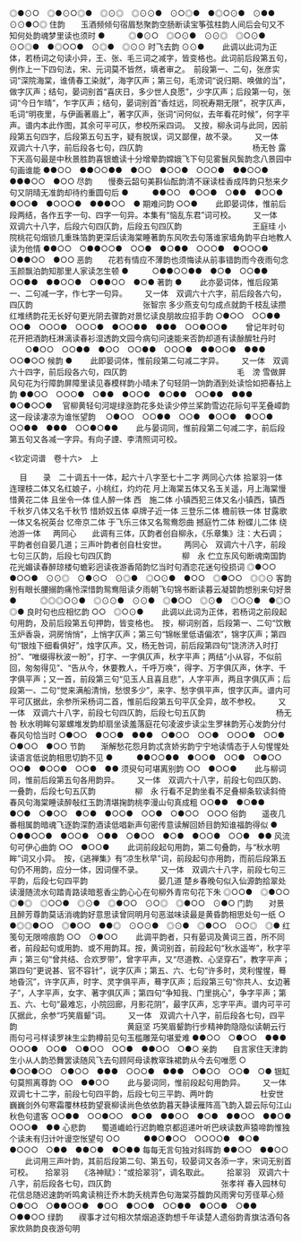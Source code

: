 <!-- { "loadSidebar": true } -->
◎●⊙○　◎●⊙○◎●　◎⊙◎　◎⊙⊙●　⊙○◎●　●◎○⊙●　⊙●●　⊙⊙●○◎
住韵　　玉酒频倾句宿眉愁聚韵空肠断读宝筝弦柱韵人间后会句又不知何处韵魂梦里读也须时
●　　　◎●⊙○　◎○⊙●　⊙⊙◎　◎○⊙●　⊙○◎●　●◎○○●　⊙◎●　◎⊙⊙
时飞去韵
⊙⊙●
 　　此调以此词为正体，若杨词之句读小异，王、张、毛三词之减字，皆变格也。此词前后段第五句，例作上一下四句法，宋、元词莫不皆然，填者审之。　前段第一、二句，张彦实词“深院海棠，谁倩春工染就”，海字仄声；第三句，毛滂词“说归期、唤做的当”，做字仄声；结句，晏词别首“喜庆日，多少世人良愿”，少字仄声；后段第一句，张词“今日乍晴”，乍字仄声；结句，晏词别首“香炷远，同祝寿期无限”，祝字仄声，毛词“明夜里，与伊画著眉上”，著字仄声，张词“问何似，去年看花时候”，何字平声。谱内本此作图，其余可平可仄，参校所采四词。　又按，柳永词与此同，因前段第五句四字，后段第五句五字，疑有脱误，词又鄙俚，故不录。 
　　又一体　双调六十八字，前后段各七句，四仄韵　　　　　　　　　　　　　　杨无咎
露下天高句最是中秋景胜韵喜银蟾读十分增晕韵嫦娥飞下句见雾鬟风鬓韵念八景园中句画谁能
●●○○　●●○○●●　●○○　●○○●　○○○●　●●○○●　●●●○○　●○○
尽韵　　慢奏云韶句美斟仙酝韵清不寐读桂香成阵韵只愁来夕句又阴晴无准韵却待约重圆句后
●　　　●●○○　●○○●　○●●　●○○●　●○○●　●○○○●　●●●○○　●
期难问韵
○○●
 　　此即晏词体，惟前后段两结，各作五字一句、四字一句异。本集有“恼乱东君”词可校。 
　　又一体　双调六十八字，后段六句四仄韵，后段五句四仄韵　　　　　　　　　王庭珪
小院桃花句烟锁几重珠箔韵更深后读海棠睡著韵东风吹去句落谁家墙角韵平白地教人读为他情
●●○○　○●●○○●　○○●　●○●●　○○○●　●○○○●　○●●○○　●○○
恶韵　　花若有情应不薄韵也须悔读从前事错韵而今夜雨句念玉颜飘泊韵知那里人家读怎生顿
●　　　○●●○○●●　●○●　○○●●　○○●●　●●○○●　○●●○○　●○●
著韵
●
 　　此亦晏词体，惟后段第一、二句减一字，作七字一句异。 
　　又一体　双调六十六字，前后段各六句，四仄韵　　　　　　　　　　　　　　张智宗
多少燕支句匀成点就韵千枝乱读攒红堆绣韵花无长好句更光阴去骤韵对景忆读良朋故应招手韵
○●○○　○○●●　○○●　○○○●　○○○●　●○○●●　●●●　○○●○○●
　　曾记年时句花开把酒韵枉淋漓读春衫湿透韵文园今病句问速能来否韵却道有读酴醿牡丹时
　　○●○○　○○●●　●○○　○○●●　○○○●　●●○○●　●●●　○○●○○
候韵
●
 　　此即晏词体，惟前段第二句减二字异。 
　　又一体　双调六十四字，前后段各六句，四仄韵　　　　　　　　　　　　　　毛　滂
雪做屏风句花为行障韵屏障里读见春模样韵小晴未了句轻阴一饷韵酒到处读恰如把春拈上韵
●●○○　○○○●　○●●　●○○●　●○●●　○○●●　●●●　●○●○○●
　官柳黄轻句河堤绿涨韵花多处读少停兰桨韵雪边花际句平芜叠嶂韵这一段读凄凉为谁怅望韵
　○●○○　○○●●　○○●　●○○●　●○○●　○○●●　●●●　○○●○●●
 　　此与晏词同，惟前段第二句减二字，前后段第五句又各减一字异。有向子諲、李清照词可校。 
 












<钦定词谱　卷十六>　上



　
目　　录　二十调五十一体，起六十八字至七十二字
两同心六体
拾翠羽一体
连理枝二体又名红娘子，小桃红，灼灼花
月上海棠五体又名玉关遥，月上海棠慢
惜黄花二体
且坐令一体
佳人醉一体
西　施二体
小镇西犯三体又名小镇西，镇西
千秋岁八体又名千秋节
惜娇奴五体
卓牌子近一体
三登乐二体
檐前铁一体
甘露歌一体又名祝英台
忆帝京二体
于飞乐三体又名鸳鸯怨曲
撼庭竹二体
粉蝶儿二体
绕池游一体
　
两同心　　此调有三体，仄韵者创自柳永，《乐章集》注：大石调；平韵者创自晏几道；三声叶韵者创自杜安世。
　　两同心　双调六十八字，前段七句三仄韵，后段七句四仄韵　　　　　　　　　柳　永
伫立东风句断魂南国韵花光媚读春醉琼楼句蟾彩迥读夜游香陌韵忆当时句酒恋花迷句役损词
◎●○○　●○○●　⊙⊙◎　⊙●⊙○　⊙◎●　◎○⊙●　●○○　◎●○○　◎◎⊙
客韵　　别有眼长腰搦韵痛怜深惜韵鸳鸯阻读夕雨朝飞句锦书断读暮云凝碧韵想别来句好景
●　　　◎◎◎○⊙●　◎⊙⊙●　⊙⊙●　◎●○○　◎⊙●　◎○⊙●　●◎○　◎●
良时句也应相忆韵
○○　◎○⊙●
 　　此调以此词为正体，若杨词之前段起句用韵，及前后段第五句押韵，皆变格也。　按，柳词别首，后段第一、二句“饮散玉炉香袅，洞房悄悄”，上悄字仄声；第三句“锦帐里低语偏浓”，锦字仄声；第四句“银烛下细看俱好”，烛字仄声。又，杨无咎词，前后段第四句“饶济济入时打扮”、“唯缀得秋波一盼”，打字、一字俱仄声，秋字平声；两结“小从容，不似前回，匆匆得见”、“告从今，休要教人，千呼万唤”，得字、万字俱仄声，休字、千字俱平声；又一首，前段第三句“见玉人且喜且悲”，人字平声，两且字俱仄声；后段第一、二句“觉来满船清悄，愁恨多少”，来字、愁字俱平声，恨字仄声。谱内可平可仄据此，余参所采杨词二首，惟前后段第五句平仄全异，故不参校。 
　　又一体　双调六十八字，前段七句四仄韵，后段七句五仄韵　　　　　　　　　杨无咎
秋水明眸句翠螺堆发韵却扇坐读羞落庭花句凌波步读尘生罗袜韵芳心发韵分付春风句恰当时
○●○○　●○○●　●●●　○●○○　○○●　○○○●　○○●　○●○○　●○○
节韵　　渐解愁花怨月韵忒贪娇劣韵宁宁地读情态于人句惺惺处读语言低说韵相思切韵不见
●　　　●●○○●●　●○○●　○○●　○●○○　○○●　●○○●　○○●　●●
须臾句可堪离别韵
○○　●○○●
 　　此与柳词同，惟前后段第五句各用韵异。 
　　又一体　双调六十八字，前段七句四仄韵、一叠韵，后段七句五仄韵　　　　　柳　永
行看不足韵坐看不足叠柳条软读斜倚春风句海棠睡读醉敧红玉韵清堪掬韵桃李漫山句真成粗
○○●●　●○●●　●○●　○●○○　●○●　●○○●　○○●　○●○○　○○○
俗韵　　遥夜几番相属韵暗魂飞逐韵深酌酒读低唱新声句密传意读解回娇目韵知谁福韵得似
●　　　○●●○○●　●○○●　○●●　○●○○　●○●　●○○●　○○●　●●
风流句可伊心曲韵
○○　●○○●
 　　此词前段起句用韵，第二句叠韵，与“秋水明眸”词又小异。　按，《逃禅集》有“凉生秋早”词，前段起句亦用韵，而前后段第五句仍不用韵，应分一体，因词俚不录。 
　　又一体　双调六十八字，前段七句三平韵，后段七句四平韵　　　　　　　　　晏几道
楚乡春晚句似入仙源韵拾翠处读漫随流水句踏青路读暗惹香尘韵心心在句柳外青帘句花下朱
◎○○●　◎●○○　◎●◎　◎○○●　◎⊙●　◎●○○　⊙○◎　◎●○○　⊙●○
门韵　　对景且醉芳尊韵莫话消魂韵好意思读曾同明月句恶滋味读最是黄昏韵相思处句一纸
○　　　●◎◎●○○　◎●○○　●●◎　⊙○⊙●　◎⊙●　◎●○○　⊙○◎　◎●
红笺句无限啼痕韵
○○　⊙●○○
 　　此调平韵者，只有晏词及黄词三首，所不同者，前段起句或用韵、或不用韵耳。按，黄词别首，前段起句“秋水遥岑”，秋字平声；第三句“曾共结、合欢罗带”，曾字平声，又“尽道教、心坚穿石”，教字平声；第四句“更说甚、官不容针”，说字仄声；第五、六、七句“许多时，灵利惺惺，蓦地昏沉”，许字仄声，时字、灵字俱平声，蓦字仄声；后段第三句“你共人、女边著子”，人字平声，女字、著字俱仄声；第四句“争知我、门里挑心”，争字平声；第五、六、七句“最难忘，小院回廊，月影花阴”，最字仄声，忘字平声。谱内可平可仄据此，余参“巧笑眉颦”词。 
　　又一体　双调六十八字，前后段各七句，四平韵　　　　　　　　　　　　　　黄庭坚
巧笑眉颦韵行步精神韵隐隐似读朝云行雨句弓弓样读罗袜生尘韵樽前见句玉槛雕笼句堪爱难
●●○○　○●○○　●●●　○○○●　○○●　○●○○　○○●　●●○○　○●○
亲韵　　自言家住天津韵生小从人韵恐舞罢读随风飞去句顾阿母读教窣珠裙韵从今去句唯愿
○　　　●○○●○○　○●○○　●●●　○○○●　●●●　○●○○　○○●　○●
银缸句莫照离尊韵
○○　●●○○
 　　此与晏词同，惟前段起句用韵异。 
　　又一体　双调七十二字，前段七句四平韵，后段七句三平韵、两叶韵　　　　　　杜安世
巍巍剑外句寒霜覆林枝韵望衰柳读尚色依依韵暮天静读雁阵高飞韵入碧云际句江山秋色句遣客
○○●●　○○●○○　●○●　●●○○　●○●　●●○○　●●○●　○○○●　●●
心悲韵　　蜀道巇崄行迟韵瞻京都迢递叶听巴峡读数声猿啼韵惟独个读未有归计叶谩空怅望句
○○　　　●●○●○○　○○○○●　●○●　●○○○　○●●　●●○●　●○●●
每每无言句独对斜晖韵
●●○○　●●○○
 　　此词用三声叶韵，其前后段第二句、第五句，较晏词又各添一字，宋词无别首可校。 
　
拾翠羽　　《洛神赋》：“或拾翠羽”，调名取此。
　　拾翠羽　双调六十八字，前后段各七句，四仄韵　　　　　　　　　　　　　　张孝祥
春入园林句花信总随迟速韵听鸣禽读稍迁乔木韵夭桃弄色句海棠芬馥韵风雨霁句芳径草心频
○●○○　○●●○○●　●○○　●○○●　○○●●　●○○●　○●●　○●●○○
绿韵　　禊事才过句相次禁烟追逐韵想千年读楚人遗俗韵青旗沽酒句各家炊熟韵良夜游句明
